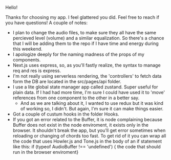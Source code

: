Hello!

Thanks for choosing my app. I feel glattered you did.
Feel free to reach if you have questions! 
A couple of notes:
  - I plan to change the audio files, to make sure they all have the same percieved level (volume) and a similar equalization. So there's a 
    chance that I will be adding them to the repo if I have time and energy during this weekend.
  - I apologize deeply for the naming madness of the props of my components.
  - Next.js uses express, so, as you'll fastly realize, the syntax to manage req and res is express.
  - I'm not really using serverless rendering, the 'controllers' to fetch data form the DB are located in the src/pages/api folder.
  - I use a lite global state manager app called zustand. Super useful for plain data. If I had had more time, I'm sure I could have
    used it to 'move' references from one component to the other in a better say. 
      - And as we are talking about it, I wanted to use redux but it was kind of working so, I didn't. But again, I'm sure it can make things
        easier.
  - Got a couple of custum hooks in the folder Hooks.
  - If you got an error related to the Buffer, it is node complaining because Buffer does not exist in the node enviroment, it exists only in 
    the browser. It shouldn't break the app, but you'll get error sometimes when reloading or changing of chords too fast. 
    To get rid of it you can wrap all the code that uses Howler.js and Tone.js in the body of an if statement like this:
      if (typeof AudioBuffer !== 'undefined') { the code that should run in the browser enviroment}
